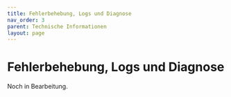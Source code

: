 ```yaml
---
title: Fehlerbehebung, Logs und Diagnose
nav_order: 3
parent: Technische Informationen
layout: page
---
```


# Fehlerbehebung, Logs und Diagnose

Noch in Bearbeitung.
